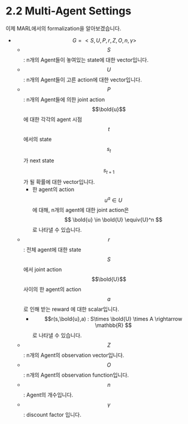# 2.2 Multi-Agent Settings

이제 MARL에서의 formalization을 알아보겠습니다.

* $$ G = <S,U,P,r,Z,O,n,\gamma>$$
  * $$ S $$: n개의 Agent들이 놓여있는 state에 대한 vector입니다.
  * $$U$$: n개의 Agent들이 고른 action에 대한 vector입니다.
  * $$P$$: n개의 Agent들에 의한 joint action $$\bold{u}$$에 대한 각각의 agent 시점 $$t$$에서의 state $$s_t$$가 next state $$s_{t+1} $$가 될 확률에 대한 vector입니다.
    * 한 agent의 action $$u^a \in U$$에 대해, n개의 agent에 대한 joint action은 $$ \bold{u} \in \bold{U} \equiv{U}^n $$로 나타낼 수 있습니다.
  * $$r$$: 전체 agent에 대한 state $$S$$에서 joint action $$\bold{U}$$사이의 한 agent의 action $$a$$로 인해 받는 reward 에 대한 scalar입니다.
    * $$r(s,\bold{u},a) : S\times \bold{U} \times A \rightarrow \mathbb{R} $$로 나타낼 수 있습니다.
  * $$Z$$: n개의 Agent의 observation vector입니다.
  * $$O$$: n개의 Agent의 observation function입니다.
  * $$n$$: Agent의 개수입니다.
  * $$\gamma $$: discount factor 입니다.



